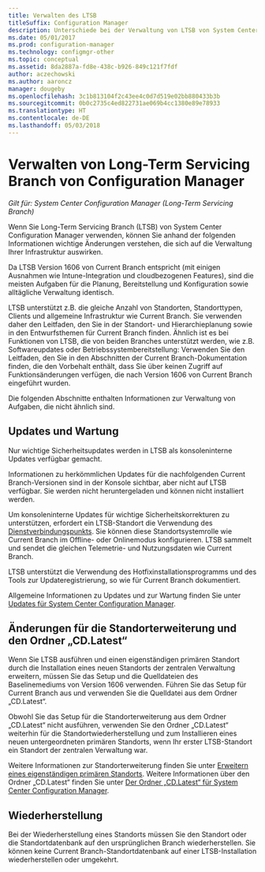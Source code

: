 ```yaml
---
title: Verwalten des LTSB
titleSuffix: Configuration Manager
description: Unterschiede bei der Verwaltung von LTSB von System Center Configuration Manager
ms.date: 05/01/2017
ms.prod: configuration-manager
ms.technology: configmgr-other
ms.topic: conceptual
ms.assetid: 8da2887a-fd8e-438c-b926-849c121f7fdf
author: aczechowski
ms.author: aaroncz
manager: dougeby
ms.openlocfilehash: 3c1b813104f2c43ee4c0d7d519e02bb880433b3b
ms.sourcegitcommit: 0b0c2735c4ed822731ae069b4cc1380e89e78933
ms.translationtype: HT
ms.contentlocale: de-DE
ms.lasthandoff: 05/03/2018
---
```

# <a name="manage-the-long-term-servicing-branch-of-configuration-manager"></a>Verwalten von Long-Term Servicing Branch von Configuration Manager

*Gilt für: System Center Configuration Manager (Long-Term Servicing Branch)*

Wenn Sie Long-Term Servicing Branch (LTSB) von System Center Configuration Manager verwenden, können Sie anhand der folgenden Informationen wichtige Änderungen verstehen, die sich auf die Verwaltung Ihrer Infrastruktur auswirken.

Da LTSB Version 1606 von Current Branch entspricht (mit einigen Ausnahmen wie Intune-Integration und cloudbezogenen Features), sind die meisten Aufgaben für die Planung, Bereitstellung und Konfiguration sowie alltägliche Verwaltung identisch.

LTSB unterstützt z.B. die gleiche Anzahl von Standorten, Standorttypen, Clients und allgemeine Infrastruktur wie Current Branch. Sie verwenden daher den Leitfaden, den Sie in der Standort- und Hierarchieplanung sowie in den Entwurfsthemen für Current Branch finden. Ähnlich ist es bei Funktionen von LTSB, die von beiden Branches unterstützt werden, wie z.B. Softwareupdates oder Betriebssystembereitstellung: Verwenden Sie den Leitfaden, den Sie in den Abschnitten der Current Branch-Dokumentation finden, die den Vorbehalt enthält, dass Sie über keinen Zugriff auf Funktionsänderungen verfügen, die nach Version 1606 von Current Branch eingeführt wurden.

Die folgenden Abschnitte enthalten Informationen zur Verwaltung von Aufgaben, die nicht ähnlich sind.

## <a name="updates-and-servicing"></a>Updates und Wartung
Nur wichtige Sicherheitsupdates werden in LTSB als konsoleninterne Updates verfügbar gemacht.  

Informationen zu herkömmlichen Updates für die nachfolgenden Current Branch-Versionen sind in der Konsole sichtbar, aber nicht auf LTSB verfügbar. Sie werden nicht heruntergeladen und können nicht installiert werden.

Um konsoleninterne Updates für wichtige Sicherheitskorrekturen zu unterstützen, erfordert ein LTSB-Standort die Verwendung des [Dienstverbindungspunkts](/sccm/core/servers/deploy/configure/about-the-service-connection-point). Sie können diese Standortsystemrolle wie Current Branch im Offline- oder Onlinemodus konfigurieren. LTSB sammelt und sendet die gleichen Telemetrie- und Nutzungsdaten wie Current Branch.

LTSB unterstützt die Verwendung des Hotfixinstallationsprogramms und des Tools zur Updateregistrierung, so wie für Current Branch dokumentiert.

Allgemeine Informationen zu Updates und zur Wartung finden Sie unter [Updates für System Center Configuration Manager](/sccm/core/servers/manage/updates).


## <a name="changes-for-site-expansion-and-the-cdlatest-folder"></a>Änderungen für die Standorterweiterung und den Ordner „CD.Latest“
Wenn Sie LTSB ausführen und einen eigenständigen primären Standort durch die Installation eines neuen Standorts der zentralen Verwaltung erweitern, müssen Sie das Setup und die Quelldateien des Baselinemediums von Version 1606 verwenden. Führen Sie das Setup für Current Branch aus und verwenden Sie die Quelldatei aus dem Ordner „CD.Latest“.

Obwohl Sie das Setup für die Standorterweiterung aus dem Ordner „CD.Latest“ nicht ausführen, verwenden Sie den Ordner „CD.Latest“ weiterhin für die Standortwiederherstellung und zum Installieren eines neuen untergeordneten primären Standorts, wenn Ihr erster LTSB-Standort ein Standort der zentralen Verwaltung war.

Weitere Informationen zur Standorterweiterung finden Sie unter [Erweitern eines eigenständigen primären Standorts](/sccm/core/servers/deploy/install/use-the-setup-wizard-to-install-sites#expand-a-stand-alone-primary-site). Weitere Informationen über den Ordner „CD.Latest“ finden Sie unter [Der Ordner „CD.Latest“ für System Center Configuration Manager](/sccm/core/servers/manage/the-cd.latest-folder).


## <a name="recovery"></a>Wiederherstellung
Bei der Wiederherstellung eines Standorts müssen Sie den Standort oder die Standortdatenbank auf den ursprünglichen Branch wiederherstellen. Sie können keine Current Branch-Standortdatenbank auf einer LTSB-Installation wiederherstellen oder umgekehrt.
